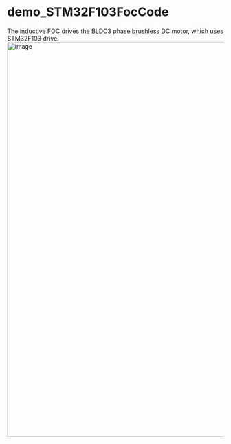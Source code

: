 # demo_STM32F103FocCode
The inductive FOC drives the BLDC3 phase brushless DC motor, which uses STM32F103 drive.
<img width="1567" height="918" alt="image" src="https://github.com/user-attachments/assets/c2220fe1-daac-42f7-a739-ea7bac4ec563" />
